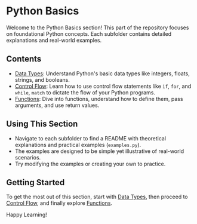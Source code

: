 # Python Basics

Welcome to the Python Basics section! This part of the repository focuses on foundational Python concepts. Each subfolder contains detailed explanations and real-world examples.

## Contents
- [Data Types](./data_types/README.md): Understand Python's basic data types like integers, floats, strings, and booleans.
- [Control Flow](./control_flow/README.md): Learn how to use control flow statements like `if`, `for`, and `while`, `match` to dictate the flow of your Python programs.
- [Functions](./functions/README.md): Dive into functions, understand how to define them, pass arguments, and use return values.

## Using This Section
- Navigate to each subfolder to find a README with theoretical explanations and practical examples (`examples.py`).
- The examples are designed to be simple yet illustrative of real-world scenarios.
- Try modifying the examples or creating your own to practice.

## Getting Started
To get the most out of this section, start with [Data Types](./data_types/README.md), then proceed to [Control Flow](./control_flow/README.md), and finally explore [Functions](./functions/README.md).

Happy Learning!

